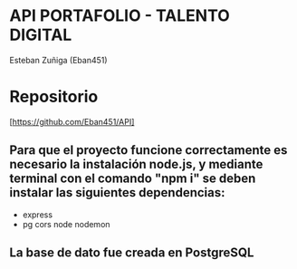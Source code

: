 # API PORTAFOLIO - TALENTO DIGITAL

Esteban Zuñiga (Eban451)


# Repositorio
[https://github.com/Eban451/API]

## Para que el proyecto funcione correctamente es necesario la instalación node.js, y mediante terminal con el comando "npm i" se deben instalar las siguientes dependencias:
- express
- pg
cors
node
nodemon

## La base de dato fue creada en PostgreSQL
